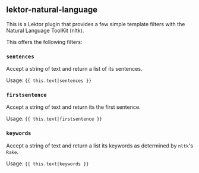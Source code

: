 ## lektor-natural-language

This is a Lektor plugin that provides a few simple template filters with the Natural Language ToolKit (nltk).

This offers the following filters:

### `sentences`

Accept a string of text and return a list of its sentences.

Usage: `{{ this.text|sentences }}`

### `firstsentence`

Accept a string of text and return its the first sentence.

Usage: `{{ this.text|firstsentence }}`

### `keywords`

Accept a string of text and return a list its keywords as determined by `nltk`'s `Rake`.

Usage: `{{ this.text|keywords }}`
